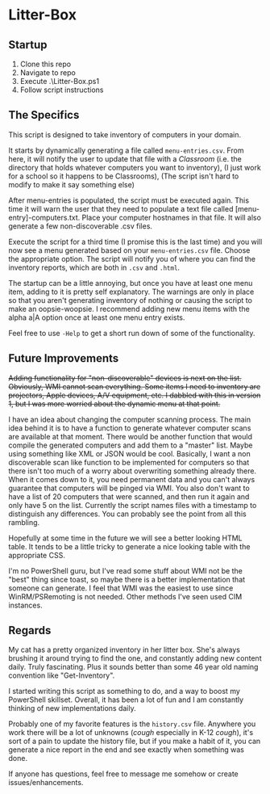 # Litter-Box

## Startup

1. Clone this repo
2. Navigate to repo
3. Execute .\Litter-Box.ps1
4. Follow script instructions

## The Specifics

This script is designed to take inventory of computers in your domain.

It starts by dynamically generating a file called `menu-entries.csv`. From here, it will notify the user to update that file with a *Classroom* (i.e. the directory that holds whatever computers you want to inventory), (I just work for a school so it happens to be Classrooms), (The script isn't hard to modify to make it say something else)

After menu-entries is populated, the script must be executed again. This time it will warn the user that they need to populate a text file called [menu-entry]-computers.txt. Place your computer hostnames in that file. It will also generate a few non-discoverable .csv files.

Execute the script for a third time (I promise this is the last time) and you will now see a menu generated based on your `menu-entries.csv` file. Choose the appropriate option. The script will notify you of where you can find the inventory reports, which are both in `.csv` and `.html`.

The startup can be a little annoying, but once you have at least one menu item, adding to it is pretty self explanatory. The warnings are only in place so that you aren't generating inventory of nothing or causing the script to make an oopsie-woopsie. I recommend adding new menu items with the alpha a|A option once at least one menu entry exists.

Feel free to use `-Help` to get a short run down of some of the functionality.

## Future Improvements

~~Adding functionality for "non-discoverable" devices is next on the list. Obviously, WMI cannot scan everything. Some items I need to inventory are projectors, Apple devices, A/V equipment, etc. I dabbled with this in version 1, but I was more worried about the dynamic menu at that point.~~

I have an idea about changing the computer scanning process. The main idea behind it is to have a function to generate whatever computer scans are available at that moment. There would be another function that would compile the generated computers and add them to a "master" list. Maybe using something like XML or JSON would be cool. Basically, I want a non discoverable scan like function to be implemented for computers so that there isn't too much of a worry about overwriting something already there. When it comes down to it, you need permanent data and you can't always guarantee that computers will be pinged via WMI. You also don't want to have a list of 20 computers that were scanned, and then run it again and only have 5 on the list. Currently the script names files with a timestamp to distinguish any differences. You can probably see the point from all this rambling.

Hopefully at some time in the future we will see a better looking HTML table. It tends to be a little tricky to generate a nice looking table with the appropriate CSS.

I'm no PowerShell guru, but I've read some stuff about WMI not be the "best" thing since toast, so maybe there is a better implementation that someone can generate. I feel that WMI was the easiest to use since WinRM/PSRemoting is not needed. Other methods I've seen used CIM instances.

## Regards

My cat has a pretty organized inventory in her litter box. She's always brushing it around trying to find the one, and constantly adding new content daily. Truly fascinating. Plus it sounds better than some 46 year old naming convention like "Get-Inventory".

I started writing this script as something to do, and a way to boost my PowerShell skillset. Overall, it has been a lot of fun and I am constantly thinking of new implementations daily.

Probably one of my favorite features is the `history.csv` file. Anywhere you work there will be a lot of unknowns (*cough* especially in K-12 *cough*), it's sort of a pain to update the history file, but if you make a habit of it, you can generate a nice report in the end and see exactly when something was done.

If anyone has questions, feel free to message me somehow or create issues/enhancements.